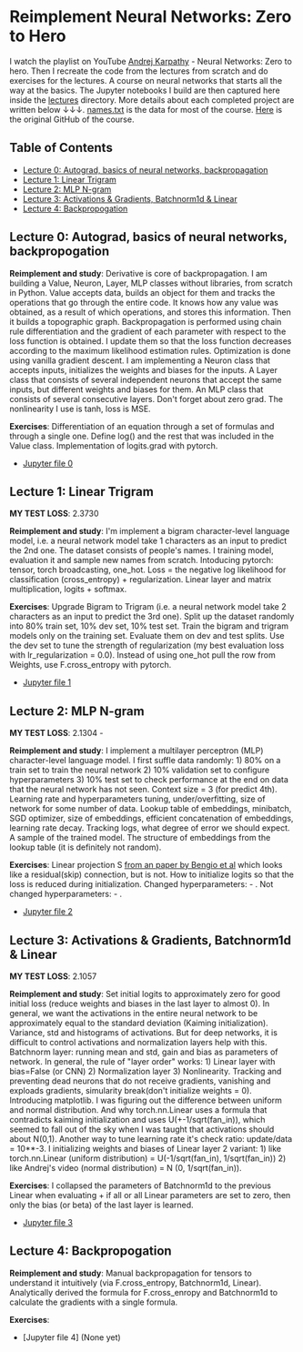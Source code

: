 # Reimplement Neural Networks: Zero to Hero
I watch the playlist on YouTube [Andrej Karpathy](https://www.youtube.com/@AndrejKarpathy) - Neural Networks: Zero to hero. Then I recreate the code from the lectures from scratch and do exercises for the lectures. A course on neural networks that starts all the way at the basics. The Jupyter notebooks I build are then captured here inside the [lectures](https://github.com/olegdavydovai/reimplement-nn-zero-to-hero/tree/main/lectures) directory. More details about each completed project are written below ↓↓↓. [names.txt](https://github.com/olegdavydovai/reimplement-nn-zero-to-hero/blob/main/names.txt) is the data for most of the course. [Here](https://github.com/karpathy/nn-zero-to-hero?tab=readme-ov-file) is the original GitHub of the course.

## Table of Contents
- [Lecture 0: Autograd, basics of neural networks, backpropagation](#lecture-0-autograd-basics-of-neural-networks-backpropogation)
- [Lecture 1: Linear Trigram](#lecture-1-linear-trigram)
- [Lecture 2: MLP N-gram](#lecture-2-mlp-n-gram)
- [Lecture 3: Activations & Gradients, Batchnorm1d & Linear](#lecture-3-activations--gradients-batchnorm1d--linear)
- [Lecture 4: Backpropogation](#lecture-4-backpropogation)

## Lecture 0: Autograd, basics of neural networks, backpropogation
**Reimplement and study**: Derivative is core of backpropagation. I am building a Value, Neuron, Layer, MLP classes without libraries, from scratch in Python. Value accepts data, builds an object for them and tracks the operations that go through the entire code. It knows how any value was obtained, as a result of which operations, and stores this information. Then it builds a topographic graph. Backpropagation is performed using chain rule differentiation and the gradient of each parameter with respect to the loss function is obtained. I update them so that the loss function decreases according to the maximum likelihood estimation rules. Optimization is done using vanilla gradient descent. I am implementing a Neuron class that accepts inputs, initializes the weights and biases for the inputs. A Layer class that consists of several independent neurons that accept the same inputs, but different weights and biases for them. An MLP class that consists of several consecutive layers. Don't forget about zero grad. The nonlinearity I use is tanh, loss is MSE.

**Exercises**: Differentiation of an equation through a set of formulas and through a single one. Define log() and the rest that was included in the Value class. Implementation of logits.grad with pytorch.
- [Jupyter file 0](https://github.com/olegdavydovai/reimplement-nn-zero-to-hero/blob/main/lectures/lecture_0_autograd(micrograd).ipynb)

## Lecture 1: Linear Trigram
**MY TEST LOSS**: 2.3730

**Reimplement and study**: I'm implement a bigram character-level language model, i.e. a neural network model take 1 characters as an input to predict the 2nd one. The dataset consists of people's names. I training model, evaluation it and sample new names from scratch. Intoducing pytorch: tensor, torch broadcasting, one_hot. Loss = the negative log likelihood for classification (cross_entropy) + regularization. Linear layer and matrix multiplication, logits + softmax.

**Exercises**: Upgrade Bigram to Trigram (i.e. a neural network model take 2 characters as an input to predict the 3rd one). Split up the dataset randomly into 80% train set, 10% dev set, 10% test set. Train the bigram and trigram models only on the training set. Evaluate them on dev and test splits. Use the dev set to tune the strength of regularization (my best evaluation loss with lr_regularization = 0.0). Instead of using one_hot pull the row from Weights, use F.cross_entropy with pytorch.
- [Jupyter file 1](https://github.com/olegdavydovai/reimplement-nn-zero-to-hero/blob/main/lectures/lecture_1_trigram_bigram.ipynb)

## Lecture 2: MLP N-gram
**MY TEST LOSS**: 2.1304 -

**Reimplement and study**: I implement a multilayer perceptron (MLP) character-level language model. I first suffle data randomly: 1) 80% on a train set to train the neural network 2) 10% validation set to configure hyperparameters 3) 10% test set to check performance at the end on data that the neural network has not seen. Context size = 3 (for predict 4th). Learning rate and hyperparameters tuning, under/overfitting, size of network for some number of data. Lookup table of embeddings, minibatch, SGD optimizer, size of embeddings, efficient concatenation of embeddings, learning rate decay. Tracking logs, what degree of error we should expect. A sample of the trained model. The structure of embeddings from the lookup table (it is definitely not random).

**Exercises**: Linear projection S [from an paper by Bengio et al](https://www.jmlr.org/papers/volume3/bengio03a/bengio03a.pdf) which looks like a residual(skip) connection, but is not. How to initialize logits so that the loss is reduced during initialization. Changed hyperparameters: - . Not changed hyperparameters: - .
- [Jupyter file 2](https://github.com/olegdavydovai/reimplement-nn-zero-to-hero/blob/main/lectures/lecture_2_MLP_fourgram.ipynb)

## Lecture 3: Activations & Gradients, Batchnorm1d & Linear
**MY TEST LOSS**: 2.1057

**Reimplement and study**: Set initial logits to approximately zero for good initial loss (reduce weights and biases in the last layer to almost 0). In general, we want the activations in the entire neural network to be approximately equal to the standard deviation (Kaiming initialization). Variance, std and histograms of activations. But for deep networks, it is difficult to control activations and normalization layers help with this. Batchnorm layer: running mean and std, gain and bias as parameters of network. In general, the rule of "layer order" works: 1) Linear layer with bias=False (or CNN) 2) Normalization layer 3) Nonlinearity. Tracking and preventing dead neurons that do not receive gradients, vanishing and exploads gradients, simularity break(don't initialize weights = 0). Introducing matplotlib. I was figuring out the difference between uniform and normal distribution. And why torch.nn.Linear uses a formula that contradicts kaiming initialization and uses U(+-1/sqrt(fan_in)), which seemed to fall out of the sky when I was taught that activations should about N(0,1). Another way to tune learning rate it's check ratio: update/data = 10**-3. I initializing weights and biases of Linear layer 2 variant: 1) like torch.nn.Linear (uniform distribution) = U(-1/sqrt(fan_in), 1/sqrt(fan_in)) 2) like Andrej's video (normal distribution) = N (0, 1/sqrt(fan_in)).

**Exercises**: I collapsed the parameters of Batchnorm1d to the previous Linear when evaluating + if all or all Linear parameters are set to zero, then only the bias (or beta) of the last layer is learned.
- [Jupyter file 3](https://github.com/olegdavydovai/reimplement-nn-zero-to-hero/blob/main/lectures/lecture_3_Activations%20%26%20Gradients%2C%20Batchnorm1d%20%26%20Linear.ipynb)

## Lecture 4: Backpropogation
**Reimplement and study**: Manual backpropagation for tensors to understand it intuitively (via F.cross_entropy, Batchnorm1d, Linear). Analytically derived the formula for F.cross_enropy and Batchnorm1d to calculate the gradients with a single formula.

**Exercises**:

- [Jupyter file 4] (None yet)
